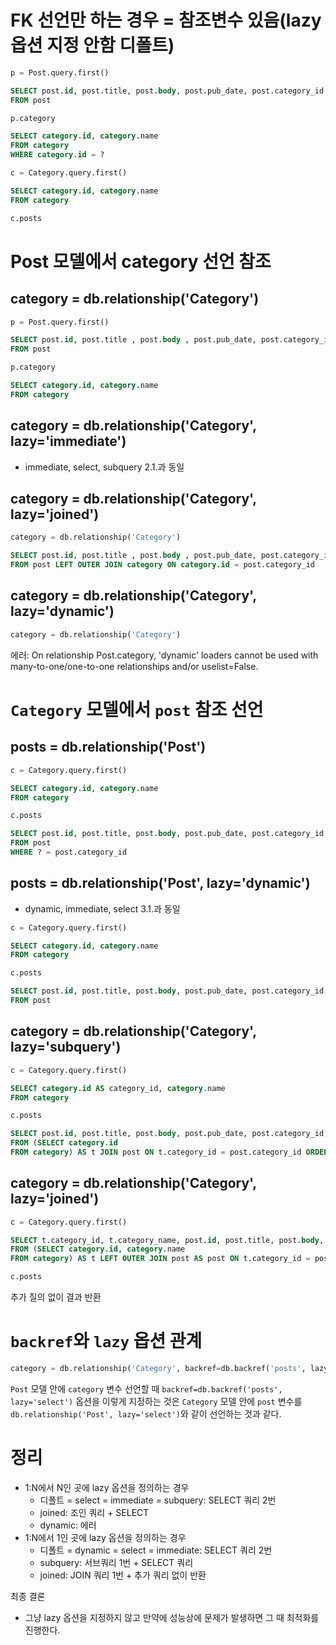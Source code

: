 # FK 선언만 하는 경우 = 참조변수 있음(lazy 옵션 지정 안함 디폴트)

```python
p = Post.query.first()
```

```sql
SELECT post.id, post.title, post.body, post.pub_date, post.category_id 
FROM post
```

```python
p.category
```

```sql
SELECT category.id, category.name
FROM category 
WHERE category.id = ?
```

```python
c = Category.query.first()
```

```sql
SELECT category.id, category.name
FROM category
```

```python
c.posts
```

# Post 모델에서 category 선언 참조

## category = db.relationship('Category')

```python
p = Post.query.first()
```

```sql
SELECT post.id, post.title , post.body , post.pub_date, post.category_id 
FROM post
```

```python
p.category
```

```sql
SELECT category.id, category.name
FROM category
```

## category = db.relationship('Category', lazy='immediate')

- immediate, select, subquery 2.1.과 동일

## category = db.relationship('Category', lazy='joined')

```python
category = db.relationship('Category') 
```

```sql
SELECT post.id, post.title , post.body , post.pub_date, post.category_id, category.id, category.name
FROM post LEFT OUTER JOIN category ON category.id = post.category_id
```

## category = db.relationship('Category', lazy='dynamic')

```python
category = db.relationship('Category')
```

에러: On relationship Post.category, 'dynamic' loaders cannot be used with many-to-one/one-to-one relationships and/or uselist=False.

# ```Category``` 모델에서 ```post``` 참조 선언

## posts = db.relationship('Post')

```python
c = Category.query.first()
```

```sql
SELECT category.id, category.name
FROM category
```

```python
c.posts
```

```sql
SELECT post.id, post.title, post.body, post.pub_date, post.category_id
FROM post 
WHERE ? = post.category_id
```

## posts = db.relationship('Post', lazy='dynamic')

- dynamic, immediate, select 3.1.과 동일

```python
c = Category.query.first()
```

```sql
SELECT category.id, category.name
FROM category
```

```python
c.posts
```

```sql
SELECT post.id, post.title, post.body, post.pub_date, post.category_id
FROM post 
```

## category = db.relationship('Category', lazy='subquery')

```python
c = Category.query.first()
```

```sql
SELECT category.id AS category_id, category.name
FROM category
```

```python
c.posts
```

```sql
SELECT post.id, post.title, post.body, post.pub_date, post.category_id, t.category_id
FROM (SELECT category.id
FROM category) AS t JOIN post ON t.category_id = post.category_id ORDER BY t.category_id
```

## category = db.relationship('Category', lazy='joined')

```python
c = Category.query.first()
```

```sql
SELECT t.category_id, t.category_name, post.id, post.title, post.body, post.pub_date, post.category_id
FROM (SELECT category.id, category.name
FROM category) AS t LEFT OUTER JOIN post AS post ON t.category_id = post.category_id
```

```python
c.posts
```

추가 질의 없이 결과 반환

# ```backref```와 ```lazy``` 옵션 관계

```python
category = db.relationship('Category', backref=db.backref('posts', lazy='select'), lazy='dynamic')
```

```Post``` 모델 안에 ```category``` 변수 선언할 때 ```backref=db.backref('posts', lazy='select')``` 옵션을 이렇게 지정하는 것은 ```Category``` 모델 안에 ```post``` 변수를 ```db.relationship('Post', lazy='select')```와 같이 선언하는 것과 같다.

# 정리

* 1:N에서 N인 곳에 lazy 옵션을 정의하는 경우
    * 디폴트 = select = immediate = subquery: SELECT 쿼리 2번
    * joined: 조인 쿼리 + SELECT
    * dynamic: 에러
* 1:N에서 1인 곳에 lazy 옵션을 정의하는 경우
    * 디폴트 = dynamic = select = immediate: SELECT 쿼리 2번
    * subquery: 서브쿼리 1번 + SELECT 쿼리
    * joined: JOIN 쿼리 1번 + 추가 쿼리 없이 반환
    
    
최종 결론

* 그냥 lazy 옵션을 지정하지 않고 만약에 성능상에 문제가 발생하면 그 때 최적화를 진행한다.
